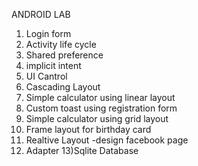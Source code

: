 ANDROID LAB
1) Login form
2) Activity life cycle
3) Shared preference
4) implicit intent
5) UI Cantrol
6) Cascading Layout
7) Simple calculator using linear layout
8) Custom toast using registration form
9) Simple calculator using grid layout
10) Frame layout for birthday card
11) Realtive Layout -design facebook page
12) Adapter
13)Sqlite Database

